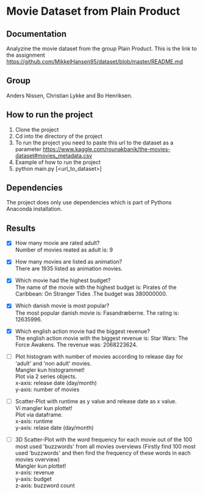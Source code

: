 # Movie Dataset from Plain Product

## Documentation
Analyzine the movie dataset from the group Plain Product. This is the link to the assignment https://github.com/MikkelHansen95/dataset/blob/master/README.md  

## Group
Anders Nissen, Christian Lykke and Bo Henriksen.  

## How to run the project
1. Clone the project  
2. Cd into the directory of the project  
3. To run the project you need to paste this url to the dataset as a parameter https://www.kaggle.com/rounakbanik/the-movies-dataset#movies_metadata.csv  
4. Example of how to run the project  
5. python main.py [<url_to_dataset>]  

## Dependencies
The project does only use dependencies which is part of Pythons Anaconda installation.  

## Results
- [x] How many movie are rated adult?  
Number of movies reated as adult is: 9  

- [x] How many movies are listed as animation?  
There are 1935 listed as animation movies.  

- [x] Which movie had the highest budget?  
The name of the movie with the highest budget is: Pirates of the Caribbean: On Stranger Tides .The budget was 380000000.  

- [x] Which danish movie is most popular?  
The most popular danish movie is: Fasandræberne. The rating is: 12635996.  

- [x] Which english action movie had the biggest revenue?  
The english action movie with the biggest revenue is: Star Wars: The Force Awakens. The revenue was: 2068223624.  

- [ ] Plot histogram with number of movies according to release day for 'adult' and 'non adult' movies.   
Mangler kun histogrammet!  
Plot via 2 series objects.  
x-axis: release date (day/month)  
y-axis: number of movies   

- [ ] Scatter-Plot with runtime as y value and release date as x value.  
Vi mangler kun plottet!  
Plot via dataframe.  
x-axis: runtime  
y-axis: relase date (day/month)  

- [ ] 3D Scatter-Plot with the word frequency for each movie out of the 100 most used 'buzzwords' from all movies overviews (Firstly find 100 most used 'buzzwords' and then find the frequency of these words in each movies overview)  
Mangler kun plottet!  
x-axis: revenue  
y-axis: budget  
z-axis: buzzword count   

